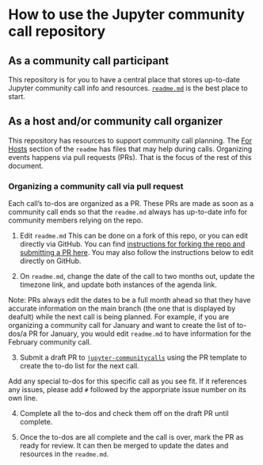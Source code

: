 # How to use the Jupyter community call repository

## As a community call participant
This repository is for you to have a central place that stores up-to-date Jupyter community call info and resources. [`readme.md`](https://github.com/Quansight-Labs/jupyter-communitycalls/#readme) is the best place to start.

## As a host and/or community call organizer
This repository has resources to support community call planning. The [For Hosts](https://github.com/Quansight-Labs/jupyter-communitycalls/#for-hosts) section of the `readme` has files that may help during calls. Organizing events happens via pull requests (PRs). That is the focus of the rest of this document.

### Organizing a community call via pull request

Each call’s to-dos are organized as a PR. These PRs are made as soon as a community call ends so that the `readme.md` always has up-to-date info for community members relying on the repo.

1. Edit `readme.md`
This can be done on a fork of this repo, or you can edit directly via GitHub. You can find [instructions for forking the repo and submitting a PR here](https://docs.github.com/en/github/collaborating-with-pull-requests/proposing-changes-to-your-work-with-pull-requests/creating-a-pull-request). You may also follow the instructions below to edit directly on GitHub. 

2. On `readme.md`, change the date of the call to two months out, update the timezone link, and update both instances of the agenda link.

Note: PRs always edit the dates to be a full month ahead so that they have accurate information on the main branch (the one that is displayed by deafult) while the next call is being planned. For example, if you are organizing a community call for January and want to create the list of to-dos/a PR for January, you would edit `readme.md` to have information for the February community call.

3. Submit a draft PR to [`jupyter-communitycalls`](https://github.com/Quansight-Labs/jupyter-communitycalls) using the PR template to create the to-do list for the next call.

Add any special to-dos for this specific call as you see fit. If it references any issues, please add `#` followed by the apporpriate issue number on its own line.

4. Complete all the to-dos and check them off on the draft PR until complete.

5. Once the to-dos are all complete and the call is over, mark the PR as ready for review. It can then be merged to update the dates and resources in the `readme.md`.